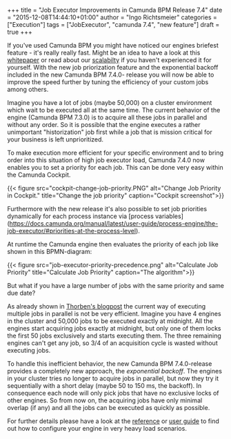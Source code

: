 +++
title = "Job Executor Improvements in Camunda BPM Release 7.4"
date = "2015-12-08T14:44:10+01:00"
author = "Ingo Richtsmeier"
categories = ["Execution"]
tags = ["JobExecutor", "camunda 7.4", "new feature"]
draft = true
+++

If you've used Camunda BPM you might have noticed our engines briefest feature - it's really really fast. Might be an idea to have a look at this [whitepaper](https://network.camunda.org/whitepaper/2) or read about our [scalabilty](https://camunda.org/scalability) if you haven't experienced it for yourself. With the new job priorization feature and the exponential backoff included in the new Camunda BPM 7.4.0- release you will now be able to improve the speed further by tuning the efficiency of your custom jobs among others.  

Imagine you have a lot of jobs (maybe 50,000) on a cluster environment which wait to be executed all at the same time. The current behavior of the engine (Camunda BPM 7.3.0) is to acquire all these jobs in parallel and without any order. So it is possible that the engine executes a rather unimportant "historization" job first while a job that is mission critical for your business is left unprioritized. 

To make execution more efficient for your specific environment and to bring order into this situation of high job executor load, Camunda 7.4.0 now enables you to set a priority for each job. This can be done very easy within the Camunda Cockpit.

{{< figure src="cockpit-change-job-priority.PNG" alt="Change Job Priority in Cockpit." title="Change the job priority" caption="Cockpit screenshot">}}

Furthermore with the new release it's also possible to set job priorities dynamically for each process instance via [process variables] (https://docs.camunda.org/manual/latest/user-guide/process-engine/the-job-executor/#priorities-at-the-process-level).

At runtime the Camunda engine then evaluates the priority of each job like shown in this BPMN-diagram: 

{{< figure src="job-executor-priority-precedence.png" alt="Calculate Job Priority" title="Calculate Job Priority" caption="The algorithm">}}

But what if you have a large number of jobs with the same priority and same due date?
 
As already shown in [Thorben's blogpost](http://blog.camunda.org/post/2015/09/scaling-camunda-bpm-in-cluster-job/) the current way of executing multiple jobs in parallel is not be very efficient. Imagine you have 4 engines in the cluster and 50,000 jobs to be executed exactly at midnight. All the engines start acquiring jobs exactly at midnight, but only one of them locks the first 50 jobs exclusively and starts executing them. The three remaining engines can't get any job, so 3/4 of an acquisition cycle is wasted without executing jobs.

To handle this inefficient behavior, the new Camunda BPM 7.4.0-release provides a completely new approach, the *exponential backoff*. The engines in your cluster tries no longer to acquire jobs in parallel, but now they try it sequentially with a short delay (maybe 50 to 150 ms, the backoff). In consequence each node will only pick jobs that have no exclusive locks of other engines. So from now on, the acquiring jobs have only minimal overlap (if any) and all the jobs can be executed as quickly as possible.

For further details please have a look at the [reference](https://docs.camunda.org/manual/latest/reference/deployment-descriptors/tags/job-executor/) or [user guide](https://docs.camunda.org/manual/latest/user-guide/process-engine/the-job-executor/) to find out how to configure your engine in very heavy load scenarios.


